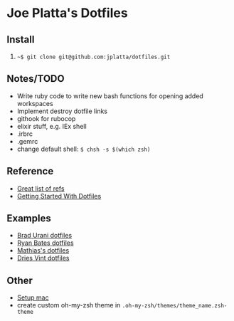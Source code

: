 # Joe Platta's Dotfiles

## Install

1. `~$ git clone git@github.com:jplatta/dotfiles.git` 

## Notes/TODO

* Write ruby code to write new bash functions for opening added workspaces
* Implement destroy dotfile links
* githook for rubocop
* elixir stuff, e.g. IEx shell
* .irbrc
* .gemrc
* change default shell: `$ chsh -s $(which zsh)` 

## Reference

* [Great list of refs](https://github.com/webpro/awesome-dotfiles)
* [Getting Started With Dotfiles](https://medium.com/@webprolific/getting-started-with-dotfiles-43c3602fd789)

## Examples

* [Brad Urani dotfiles](https://github.com/bradurani/dotfiles)
* [Ryan Bates dotfiles](https://github.com/ryanb/dotfiles)
* [Mathias's dotfiles](https://github.com/mathiasbynens/dotfiles)
* [Dries Vint dotfiles ](https://github.com/driesvints/dotfiles)

## Other

* [Setup mac](https://sourabhbajaj.com/mac-setup/Homebrew/)
* create custom oh-my-zsh theme in `.oh-my-zsh/themes/theme_name.zsh-theme` 

